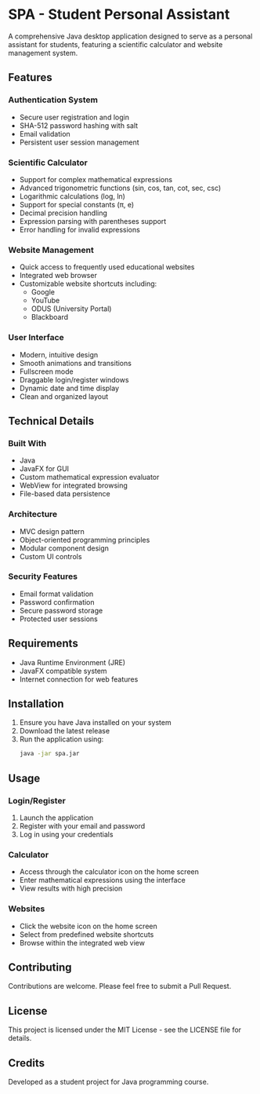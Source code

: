 # SPA - Student Personal Assistant

A comprehensive Java desktop application designed to serve as a personal assistant for students, featuring a scientific calculator and website management system.

## Features

### Authentication System
- Secure user registration and login
- SHA-512 password hashing with salt
- Email validation
- Persistent user session management

### Scientific Calculator
- Support for complex mathematical expressions
- Advanced trigonometric functions (sin, cos, tan, cot, sec, csc)
- Logarithmic calculations (log, ln)
- Support for special constants (π, e)
- Decimal precision handling
- Expression parsing with parentheses support
- Error handling for invalid expressions

### Website Management
- Quick access to frequently used educational websites
- Integrated web browser
- Customizable website shortcuts including:
  - Google
  - YouTube
  - ODUS (University Portal)
  - Blackboard

### User Interface
- Modern, intuitive design
- Smooth animations and transitions
- Fullscreen mode
- Draggable login/register windows
- Dynamic date and time display
- Clean and organized layout

## Technical Details

### Built With
- Java
- JavaFX for GUI
- Custom mathematical expression evaluator
- WebView for integrated browsing
- File-based data persistence

### Architecture
- MVC design pattern
- Object-oriented programming principles
- Modular component design
- Custom UI controls

### Security Features
- Email format validation
- Password confirmation
- Secure password storage
- Protected user sessions

## Requirements
- Java Runtime Environment (JRE)
- JavaFX compatible system
- Internet connection for web features

## Installation

1. Ensure you have Java installed on your system
2. Download the latest release
3. Run the application using:
   ```bash
   java -jar spa.jar
   ```

## Usage

### Login/Register
1. Launch the application
2. Register with your email and password
3. Log in using your credentials

### Calculator
- Access through the calculator icon on the home screen
- Enter mathematical expressions using the interface
- View results with high precision

### Websites
- Click the website icon on the home screen
- Select from predefined website shortcuts
- Browse within the integrated web view

## Contributing
Contributions are welcome. Please feel free to submit a Pull Request.

## License
This project is licensed under the MIT License - see the LICENSE file for details.

## Credits
Developed as a student project for Java programming course.
